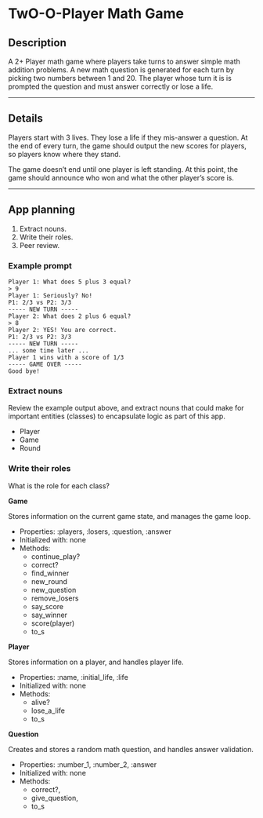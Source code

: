 # TwO-O-Player Math Game

## Description

A 2+ Player math game where players take turns to answer simple math addition
problems. A new math question is generated for each turn by picking two numbers
between 1 and 20. The player whose turn it is is prompted the question and must
answer correctly or lose a life.

---

## Details

Players start with 3 lives. They lose a life if they mis-answer a
question. At the end of every turn, the game should output the new scores for
players, so players know where they stand.

The game doesn’t end until one player is left standing. At this
point, the game should announce who won and what the other player’s score is.

---

## App planning

1. Extract nouns.
2. Write their roles.
3. Peer review.

### Example prompt

```
Player 1: What does 5 plus 3 equal?
> 9
Player 1: Seriously? No!
P1: 2/3 vs P2: 3/3
----- NEW TURN -----
Player 2: What does 2 plus 6 equal?
> 8
Player 2: YES! You are correct.
P1: 2/3 vs P2: 3/3
----- NEW TURN -----
... some time later ...
Player 1 wins with a score of 1/3
----- GAME OVER -----
Good bye!
```

### Extract nouns

Review the example output above, and extract nouns that could make for important
entities (classes) to encapsulate logic as part of this app.

- Player
- Game
- Round

### Write their roles

What is the role for each class?

**Game**

Stores information on the current game state, and manages the game loop.

- Properties: :players, :losers, :question, :answer
- Initialized with: none
- Methods:
  - continue_play?
  - correct?
  - find_winner
  - new_round
  - new_question
  - remove_losers
  - say_score
  - say_winner
  - score(player)
  - to_s

**Player**

Stores information on a player, and handles player life.

- Properties: :name, :initial_life, :life
- Initialized with: none
- Methods:
  - alive?
  - lose_a_life
  - to_s

**Question**

Creates and stores a random math question, and handles answer validation.

- Properties: :number_1, :number_2, :answer
- Initialized with: none
- Methods:
  - correct?,
  - give_question,
  - to_s
